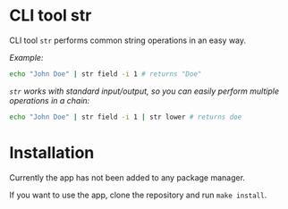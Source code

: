 # CLI tool str

CLI tool `str` performs common string operations in an easy way.

_Example:_

```sh
echo "John Doe" | str field -i 1 # returns "Doe"
```

_`str` works with standard input/output, so you can easily perform multiple operations in a chain:_

```sh
echo "John Doe" | str field -i 1 | str lower # returns doe
```

# Installation

Currently the app has not been added to any package manager.

If you want to use the app, clone the repository and run `make install`.
